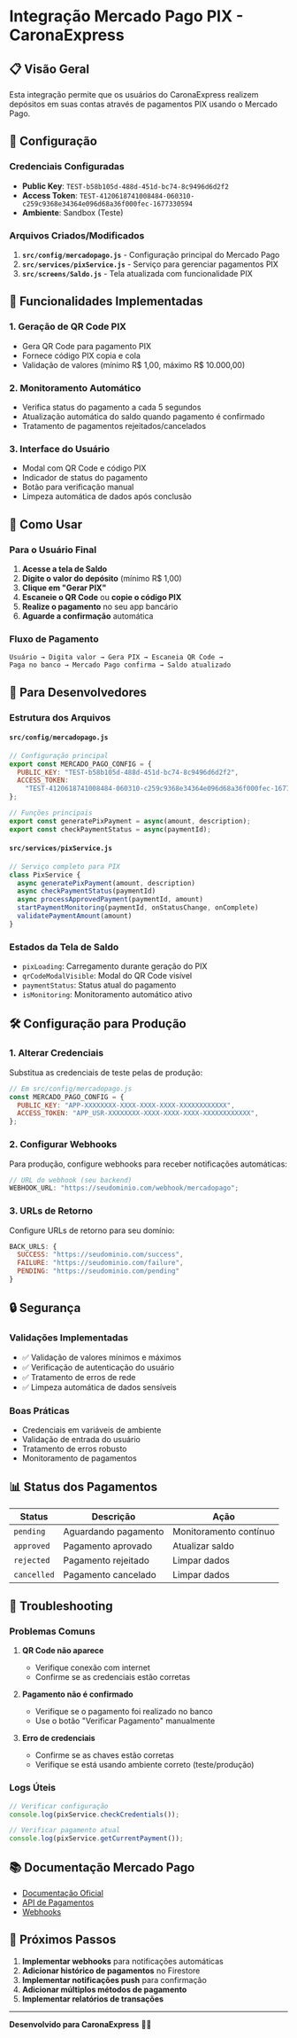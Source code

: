 # Integração Mercado Pago PIX - CaronaExpress

## 📋 Visão Geral

Esta integração permite que os usuários do CaronaExpress realizem depósitos em suas contas através de pagamentos PIX usando o Mercado Pago.

## 🔧 Configuração

### Credenciais Configuradas

- **Public Key**: `TEST-b58b105d-488d-451d-bc74-8c9496d6d2f2`
- **Access Token**: `TEST-4120618741008484-060310-c259c9368e34364e096d68a36f000fec-1677330594`
- **Ambiente**: Sandbox (Teste)

### Arquivos Criados/Modificados

1. **`src/config/mercadopago.js`** - Configuração principal do Mercado Pago
2. **`src/services/pixService.js`** - Serviço para gerenciar pagamentos PIX
3. **`src/screens/Saldo.js`** - Tela atualizada com funcionalidade PIX

## 🚀 Funcionalidades Implementadas

### 1. Geração de QR Code PIX

- Gera QR Code para pagamento PIX
- Fornece código PIX copia e cola
- Validação de valores (mínimo R$ 1,00, máximo R$ 10.000,00)

### 2. Monitoramento Automático

- Verifica status do pagamento a cada 5 segundos
- Atualização automática do saldo quando pagamento é confirmado
- Tratamento de pagamentos rejeitados/cancelados

### 3. Interface do Usuário

- Modal com QR Code e código PIX
- Indicador de status do pagamento
- Botão para verificação manual
- Limpeza automática de dados após conclusão

## 📱 Como Usar

### Para o Usuário Final

1. **Acesse a tela de Saldo**
2. **Digite o valor do depósito** (mínimo R$ 1,00)
3. **Clique em "Gerar PIX"**
4. **Escaneie o QR Code** ou **copie o código PIX**
5. **Realize o pagamento** no seu app bancário
6. **Aguarde a confirmação** automática

### Fluxo de Pagamento

```
Usuário → Digita valor → Gera PIX → Escaneia QR Code →
Paga no banco → Mercado Pago confirma → Saldo atualizado
```

## 🔧 Para Desenvolvedores

### Estrutura dos Arquivos

#### `src/config/mercadopago.js`

```javascript
// Configuração principal
export const MERCADO_PAGO_CONFIG = {
  PUBLIC_KEY: "TEST-b58b105d-488d-451d-bc74-8c9496d6d2f2",
  ACCESS_TOKEN:
    "TEST-4120618741008484-060310-c259c9368e34364e096d68a36f000fec-1677330594",
};

// Funções principais
export const generatePixPayment = async(amount, description);
export const checkPaymentStatus = async(paymentId);
```

#### `src/services/pixService.js`

```javascript
// Serviço completo para PIX
class PixService {
  async generatePixPayment(amount, description)
  async checkPaymentStatus(paymentId)
  async processApprovedPayment(paymentId, amount)
  startPaymentMonitoring(paymentId, onStatusChange, onComplete)
  validatePaymentAmount(amount)
}
```

### Estados da Tela de Saldo

- `pixLoading`: Carregamento durante geração do PIX
- `qrCodeModalVisible`: Modal do QR Code visível
- `paymentStatus`: Status atual do pagamento
- `isMonitoring`: Monitoramento automático ativo

## 🛠️ Configuração para Produção

### 1. Alterar Credenciais

Substitua as credenciais de teste pelas de produção:

```javascript
// Em src/config/mercadopago.js
const MERCADO_PAGO_CONFIG = {
  PUBLIC_KEY: "APP-XXXXXXXX-XXXX-XXXX-XXXX-XXXXXXXXXXXX",
  ACCESS_TOKEN: "APP_USR-XXXXXXXX-XXXX-XXXX-XXXX-XXXXXXXXXXXX",
};
```

### 2. Configurar Webhooks

Para produção, configure webhooks para receber notificações automáticas:

```javascript
// URL do webhook (seu backend)
WEBHOOK_URL: "https://seudominio.com/webhook/mercadopago";
```

### 3. URLs de Retorno

Configure URLs de retorno para seu domínio:

```javascript
BACK_URLS: {
  SUCCESS: "https://seudominio.com/success",
  FAILURE: "https://seudominio.com/failure",
  PENDING: "https://seudominio.com/pending"
}
```

## 🔒 Segurança

### Validações Implementadas

- ✅ Validação de valores mínimos e máximos
- ✅ Verificação de autenticação do usuário
- ✅ Tratamento de erros de rede
- ✅ Limpeza automática de dados sensíveis

### Boas Práticas

- Credenciais em variáveis de ambiente
- Validação de entrada do usuário
- Tratamento de erros robusto
- Monitoramento de pagamentos

## 📊 Status dos Pagamentos

| Status      | Descrição            | Ação                   |
| ----------- | -------------------- | ---------------------- |
| `pending`   | Aguardando pagamento | Monitoramento contínuo |
| `approved`  | Pagamento aprovado   | Atualizar saldo        |
| `rejected`  | Pagamento rejeitado  | Limpar dados           |
| `cancelled` | Pagamento cancelado  | Limpar dados           |

## 🐛 Troubleshooting

### Problemas Comuns

1. **QR Code não aparece**

   - Verifique conexão com internet
   - Confirme se as credenciais estão corretas

2. **Pagamento não é confirmado**

   - Verifique se o pagamento foi realizado no banco
   - Use o botão "Verificar Pagamento" manualmente

3. **Erro de credenciais**
   - Confirme se as chaves estão corretas
   - Verifique se está usando ambiente correto (teste/produção)

### Logs Úteis

```javascript
// Verificar configuração
console.log(pixService.checkCredentials());

// Verificar pagamento atual
console.log(pixService.getCurrentPayment());
```

## 📚 Documentação Mercado Pago

- [Documentação Oficial](https://www.mercadopago.com.br/developers/pt)
- [API de Pagamentos](https://www.mercadopago.com.br/developers/pt/docs/checkout-api/integrate-checkout)
- [Webhooks](https://www.mercadopago.com.br/developers/pt/docs/checkout-api/additional-content/notifications)

## 🎯 Próximos Passos

1. **Implementar webhooks** para notificações automáticas
2. **Adicionar histórico de pagamentos** no Firestore
3. **Implementar notificações push** para confirmação
4. **Adicionar múltiplos métodos de pagamento**
5. **Implementar relatórios de transações**

---

**Desenvolvido para CaronaExpress** 🚗💨
